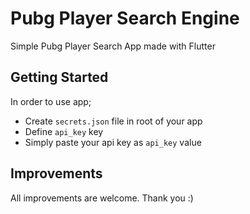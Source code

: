# Pubg Player Search Engine

Simple Pubg Player Search App made with Flutter

## Getting Started

In order to use app;

- Create `secrets.json` file in root of your app
- Define `api_key` key
- Simply paste your api key as `api_key` value

## Improvements

All improvements are welcome. Thank you :)


